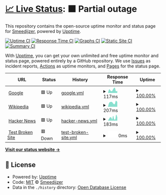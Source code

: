 # [📈 Live Status](https://smeedijzer-online.github.io/status): <!--live status--> **🟧 Partial outage**

This repository contains the open-source uptime monitor and status page for [Smeedijzer](https://smeedijzer-online.github.io/status), powered by [Upptime](https://github.com/upptime/upptime).

[![Uptime CI](https://github.com/smeedijzer-online/status/workflows/Uptime%20CI/badge.svg)](https://github.com/smeedijzer-online/status/actions?query=workflow%3A%22Uptime+CI%22)
[![Response Time CI](https://github.com/smeedijzer-online/status/workflows/Response%20Time%20CI/badge.svg)](https://github.com/smeedijzer-online/status/actions?query=workflow%3A%22Response+Time+CI%22)
[![Graphs CI](https://github.com/smeedijzer-online/status/workflows/Graphs%20CI/badge.svg)](https://github.com/smeedijzer-online/status/actions?query=workflow%3A%22Graphs+CI%22)
[![Static Site CI](https://github.com/smeedijzer-online/status/workflows/Static%20Site%20CI/badge.svg)](https://github.com/smeedijzer-online/status/actions?query=workflow%3A%22Static+Site+CI%22)
[![Summary CI](https://github.com/smeedijzer-online/status/workflows/Summary%20CI/badge.svg)](https://github.com/smeedijzer-online/status/actions?query=workflow%3A%22Summary+CI%22)

With [Upptime](https://upptime.js.org), you can get your own unlimited and free uptime monitor and status page, powered entirely by a GitHub repository. We use [Issues](https://github.com/smeedijzer-online/status/issues) as incident reports, [Actions](https://github.com/smeedijzer-online/status/actions) as uptime monitors, and [Pages](https://smeedijzer-online.github.io/status) for the status page.

<!--start: status pages-->
<!-- This summary is generated by Upptime (https://github.com/upptime/upptime) -->
<!-- Do not edit this manually, your changes will be overwritten -->
<!-- prettier-ignore -->
| URL | Status | History | Response Time | Uptime |
| --- | ------ | ------- | ------------- | ------ |
| <img alt="" src="https://favicons.githubusercontent.com/www.google.com" height="13"> [Google](https://www.google.com) | 🟩 Up | [google.yml](https://github.com/smeedijzer-online/status/commits/HEAD/history/google.yml) | <details><summary><img alt="Response time graph" src="./graphs/google/response-time-week.png" height="20"> 117ms</summary><br><a href="https://smeedijzer-online.github.io/status/history/google"><img alt="Response time 105" src="https://img.shields.io/endpoint?url=https%3A%2F%2Fraw.githubusercontent.com%2Fsmeedijzer-online%2Fstatus%2FHEAD%2Fapi%2Fgoogle%2Fresponse-time.json"></a><br><a href="https://smeedijzer-online.github.io/status/history/google"><img alt="24-hour response time 79" src="https://img.shields.io/endpoint?url=https%3A%2F%2Fraw.githubusercontent.com%2Fsmeedijzer-online%2Fstatus%2FHEAD%2Fapi%2Fgoogle%2Fresponse-time-day.json"></a><br><a href="https://smeedijzer-online.github.io/status/history/google"><img alt="7-day response time 117" src="https://img.shields.io/endpoint?url=https%3A%2F%2Fraw.githubusercontent.com%2Fsmeedijzer-online%2Fstatus%2FHEAD%2Fapi%2Fgoogle%2Fresponse-time-week.json"></a><br><a href="https://smeedijzer-online.github.io/status/history/google"><img alt="30-day response time 91" src="https://img.shields.io/endpoint?url=https%3A%2F%2Fraw.githubusercontent.com%2Fsmeedijzer-online%2Fstatus%2FHEAD%2Fapi%2Fgoogle%2Fresponse-time-month.json"></a><br><a href="https://smeedijzer-online.github.io/status/history/google"><img alt="1-year response time 105" src="https://img.shields.io/endpoint?url=https%3A%2F%2Fraw.githubusercontent.com%2Fsmeedijzer-online%2Fstatus%2FHEAD%2Fapi%2Fgoogle%2Fresponse-time-year.json"></a></details> | <details><summary><a href="https://smeedijzer-online.github.io/status/history/google">100.00%</a></summary><a href="https://smeedijzer-online.github.io/status/history/google"><img alt="All-time uptime 100.00%" src="https://img.shields.io/endpoint?url=https%3A%2F%2Fraw.githubusercontent.com%2Fsmeedijzer-online%2Fstatus%2FHEAD%2Fapi%2Fgoogle%2Fuptime.json"></a><br><a href="https://smeedijzer-online.github.io/status/history/google"><img alt="24-hour uptime 100.00%" src="https://img.shields.io/endpoint?url=https%3A%2F%2Fraw.githubusercontent.com%2Fsmeedijzer-online%2Fstatus%2FHEAD%2Fapi%2Fgoogle%2Fuptime-day.json"></a><br><a href="https://smeedijzer-online.github.io/status/history/google"><img alt="7-day uptime 100.00%" src="https://img.shields.io/endpoint?url=https%3A%2F%2Fraw.githubusercontent.com%2Fsmeedijzer-online%2Fstatus%2FHEAD%2Fapi%2Fgoogle%2Fuptime-week.json"></a><br><a href="https://smeedijzer-online.github.io/status/history/google"><img alt="30-day uptime 100.00%" src="https://img.shields.io/endpoint?url=https%3A%2F%2Fraw.githubusercontent.com%2Fsmeedijzer-online%2Fstatus%2FHEAD%2Fapi%2Fgoogle%2Fuptime-month.json"></a><br><a href="https://smeedijzer-online.github.io/status/history/google"><img alt="1-year uptime 100.00%" src="https://img.shields.io/endpoint?url=https%3A%2F%2Fraw.githubusercontent.com%2Fsmeedijzer-online%2Fstatus%2FHEAD%2Fapi%2Fgoogle%2Fuptime-year.json"></a></details>
| <img alt="" src="https://favicons.githubusercontent.com/en.wikipedia.org" height="13"> [Wikipedia](https://en.wikipedia.org) | 🟩 Up | [wikipedia.yml](https://github.com/smeedijzer-online/status/commits/HEAD/history/wikipedia.yml) | <details><summary><img alt="Response time graph" src="./graphs/wikipedia/response-time-week.png" height="20"> 207ms</summary><br><a href="https://smeedijzer-online.github.io/status/history/wikipedia"><img alt="Response time 256" src="https://img.shields.io/endpoint?url=https%3A%2F%2Fraw.githubusercontent.com%2Fsmeedijzer-online%2Fstatus%2FHEAD%2Fapi%2Fwikipedia%2Fresponse-time.json"></a><br><a href="https://smeedijzer-online.github.io/status/history/wikipedia"><img alt="24-hour response time 233" src="https://img.shields.io/endpoint?url=https%3A%2F%2Fraw.githubusercontent.com%2Fsmeedijzer-online%2Fstatus%2FHEAD%2Fapi%2Fwikipedia%2Fresponse-time-day.json"></a><br><a href="https://smeedijzer-online.github.io/status/history/wikipedia"><img alt="7-day response time 207" src="https://img.shields.io/endpoint?url=https%3A%2F%2Fraw.githubusercontent.com%2Fsmeedijzer-online%2Fstatus%2FHEAD%2Fapi%2Fwikipedia%2Fresponse-time-week.json"></a><br><a href="https://smeedijzer-online.github.io/status/history/wikipedia"><img alt="30-day response time 248" src="https://img.shields.io/endpoint?url=https%3A%2F%2Fraw.githubusercontent.com%2Fsmeedijzer-online%2Fstatus%2FHEAD%2Fapi%2Fwikipedia%2Fresponse-time-month.json"></a><br><a href="https://smeedijzer-online.github.io/status/history/wikipedia"><img alt="1-year response time 256" src="https://img.shields.io/endpoint?url=https%3A%2F%2Fraw.githubusercontent.com%2Fsmeedijzer-online%2Fstatus%2FHEAD%2Fapi%2Fwikipedia%2Fresponse-time-year.json"></a></details> | <details><summary><a href="https://smeedijzer-online.github.io/status/history/wikipedia">100.00%</a></summary><a href="https://smeedijzer-online.github.io/status/history/wikipedia"><img alt="All-time uptime 100.00%" src="https://img.shields.io/endpoint?url=https%3A%2F%2Fraw.githubusercontent.com%2Fsmeedijzer-online%2Fstatus%2FHEAD%2Fapi%2Fwikipedia%2Fuptime.json"></a><br><a href="https://smeedijzer-online.github.io/status/history/wikipedia"><img alt="24-hour uptime 100.00%" src="https://img.shields.io/endpoint?url=https%3A%2F%2Fraw.githubusercontent.com%2Fsmeedijzer-online%2Fstatus%2FHEAD%2Fapi%2Fwikipedia%2Fuptime-day.json"></a><br><a href="https://smeedijzer-online.github.io/status/history/wikipedia"><img alt="7-day uptime 100.00%" src="https://img.shields.io/endpoint?url=https%3A%2F%2Fraw.githubusercontent.com%2Fsmeedijzer-online%2Fstatus%2FHEAD%2Fapi%2Fwikipedia%2Fuptime-week.json"></a><br><a href="https://smeedijzer-online.github.io/status/history/wikipedia"><img alt="30-day uptime 100.00%" src="https://img.shields.io/endpoint?url=https%3A%2F%2Fraw.githubusercontent.com%2Fsmeedijzer-online%2Fstatus%2FHEAD%2Fapi%2Fwikipedia%2Fuptime-month.json"></a><br><a href="https://smeedijzer-online.github.io/status/history/wikipedia"><img alt="1-year uptime 100.00%" src="https://img.shields.io/endpoint?url=https%3A%2F%2Fraw.githubusercontent.com%2Fsmeedijzer-online%2Fstatus%2FHEAD%2Fapi%2Fwikipedia%2Fuptime-year.json"></a></details>
| <img alt="" src="https://favicons.githubusercontent.com/news.ycombinator.com" height="13"> [Hacker News](https://news.ycombinator.com) | 🟩 Up | [hacker-news.yml](https://github.com/smeedijzer-online/status/commits/HEAD/history/hacker-news.yml) | <details><summary><img alt="Response time graph" src="./graphs/hacker-news/response-time-week.png" height="20"> 183ms</summary><br><a href="https://smeedijzer-online.github.io/status/history/hacker-news"><img alt="Response time 295" src="https://img.shields.io/endpoint?url=https%3A%2F%2Fraw.githubusercontent.com%2Fsmeedijzer-online%2Fstatus%2FHEAD%2Fapi%2Fhacker-news%2Fresponse-time.json"></a><br><a href="https://smeedijzer-online.github.io/status/history/hacker-news"><img alt="24-hour response time 214" src="https://img.shields.io/endpoint?url=https%3A%2F%2Fraw.githubusercontent.com%2Fsmeedijzer-online%2Fstatus%2FHEAD%2Fapi%2Fhacker-news%2Fresponse-time-day.json"></a><br><a href="https://smeedijzer-online.github.io/status/history/hacker-news"><img alt="7-day response time 183" src="https://img.shields.io/endpoint?url=https%3A%2F%2Fraw.githubusercontent.com%2Fsmeedijzer-online%2Fstatus%2FHEAD%2Fapi%2Fhacker-news%2Fresponse-time-week.json"></a><br><a href="https://smeedijzer-online.github.io/status/history/hacker-news"><img alt="30-day response time 224" src="https://img.shields.io/endpoint?url=https%3A%2F%2Fraw.githubusercontent.com%2Fsmeedijzer-online%2Fstatus%2FHEAD%2Fapi%2Fhacker-news%2Fresponse-time-month.json"></a><br><a href="https://smeedijzer-online.github.io/status/history/hacker-news"><img alt="1-year response time 295" src="https://img.shields.io/endpoint?url=https%3A%2F%2Fraw.githubusercontent.com%2Fsmeedijzer-online%2Fstatus%2FHEAD%2Fapi%2Fhacker-news%2Fresponse-time-year.json"></a></details> | <details><summary><a href="https://smeedijzer-online.github.io/status/history/hacker-news">100.00%</a></summary><a href="https://smeedijzer-online.github.io/status/history/hacker-news"><img alt="All-time uptime 99.99%" src="https://img.shields.io/endpoint?url=https%3A%2F%2Fraw.githubusercontent.com%2Fsmeedijzer-online%2Fstatus%2FHEAD%2Fapi%2Fhacker-news%2Fuptime.json"></a><br><a href="https://smeedijzer-online.github.io/status/history/hacker-news"><img alt="24-hour uptime 100.00%" src="https://img.shields.io/endpoint?url=https%3A%2F%2Fraw.githubusercontent.com%2Fsmeedijzer-online%2Fstatus%2FHEAD%2Fapi%2Fhacker-news%2Fuptime-day.json"></a><br><a href="https://smeedijzer-online.github.io/status/history/hacker-news"><img alt="7-day uptime 100.00%" src="https://img.shields.io/endpoint?url=https%3A%2F%2Fraw.githubusercontent.com%2Fsmeedijzer-online%2Fstatus%2FHEAD%2Fapi%2Fhacker-news%2Fuptime-week.json"></a><br><a href="https://smeedijzer-online.github.io/status/history/hacker-news"><img alt="30-day uptime 100.00%" src="https://img.shields.io/endpoint?url=https%3A%2F%2Fraw.githubusercontent.com%2Fsmeedijzer-online%2Fstatus%2FHEAD%2Fapi%2Fhacker-news%2Fuptime-month.json"></a><br><a href="https://smeedijzer-online.github.io/status/history/hacker-news"><img alt="1-year uptime 99.99%" src="https://img.shields.io/endpoint?url=https%3A%2F%2Fraw.githubusercontent.com%2Fsmeedijzer-online%2Fstatus%2FHEAD%2Fapi%2Fhacker-news%2Fuptime-year.json"></a></details>
| <img alt="" src="https://favicons.githubusercontent.com/thissitedoesnotexist.koj.co" height="13"> [Test Broken Site](https://thissitedoesnotexist.koj.co) | 🟥 Down | [test-broken-site.yml](https://github.com/smeedijzer-online/status/commits/HEAD/history/test-broken-site.yml) | <details><summary><img alt="Response time graph" src="./graphs/test-broken-site/response-time-week.png" height="20"> 0ms</summary><br><a href="https://smeedijzer-online.github.io/status/history/test-broken-site"><img alt="Response time 0" src="https://img.shields.io/endpoint?url=https%3A%2F%2Fraw.githubusercontent.com%2Fsmeedijzer-online%2Fstatus%2FHEAD%2Fapi%2Ftest-broken-site%2Fresponse-time.json"></a><br><a href="https://smeedijzer-online.github.io/status/history/test-broken-site"><img alt="24-hour response time 0" src="https://img.shields.io/endpoint?url=https%3A%2F%2Fraw.githubusercontent.com%2Fsmeedijzer-online%2Fstatus%2FHEAD%2Fapi%2Ftest-broken-site%2Fresponse-time-day.json"></a><br><a href="https://smeedijzer-online.github.io/status/history/test-broken-site"><img alt="7-day response time 0" src="https://img.shields.io/endpoint?url=https%3A%2F%2Fraw.githubusercontent.com%2Fsmeedijzer-online%2Fstatus%2FHEAD%2Fapi%2Ftest-broken-site%2Fresponse-time-week.json"></a><br><a href="https://smeedijzer-online.github.io/status/history/test-broken-site"><img alt="30-day response time 0" src="https://img.shields.io/endpoint?url=https%3A%2F%2Fraw.githubusercontent.com%2Fsmeedijzer-online%2Fstatus%2FHEAD%2Fapi%2Ftest-broken-site%2Fresponse-time-month.json"></a><br><a href="https://smeedijzer-online.github.io/status/history/test-broken-site"><img alt="1-year response time 0" src="https://img.shields.io/endpoint?url=https%3A%2F%2Fraw.githubusercontent.com%2Fsmeedijzer-online%2Fstatus%2FHEAD%2Fapi%2Ftest-broken-site%2Fresponse-time-year.json"></a></details> | <details><summary><a href="https://smeedijzer-online.github.io/status/history/test-broken-site">100.00%</a></summary><a href="https://smeedijzer-online.github.io/status/history/test-broken-site"><img alt="All-time uptime 100.00%" src="https://img.shields.io/endpoint?url=https%3A%2F%2Fraw.githubusercontent.com%2Fsmeedijzer-online%2Fstatus%2FHEAD%2Fapi%2Ftest-broken-site%2Fuptime.json"></a><br><a href="https://smeedijzer-online.github.io/status/history/test-broken-site"><img alt="24-hour uptime 100.00%" src="https://img.shields.io/endpoint?url=https%3A%2F%2Fraw.githubusercontent.com%2Fsmeedijzer-online%2Fstatus%2FHEAD%2Fapi%2Ftest-broken-site%2Fuptime-day.json"></a><br><a href="https://smeedijzer-online.github.io/status/history/test-broken-site"><img alt="7-day uptime 100.00%" src="https://img.shields.io/endpoint?url=https%3A%2F%2Fraw.githubusercontent.com%2Fsmeedijzer-online%2Fstatus%2FHEAD%2Fapi%2Ftest-broken-site%2Fuptime-week.json"></a><br><a href="https://smeedijzer-online.github.io/status/history/test-broken-site"><img alt="30-day uptime 100.00%" src="https://img.shields.io/endpoint?url=https%3A%2F%2Fraw.githubusercontent.com%2Fsmeedijzer-online%2Fstatus%2FHEAD%2Fapi%2Ftest-broken-site%2Fuptime-month.json"></a><br><a href="https://smeedijzer-online.github.io/status/history/test-broken-site"><img alt="1-year uptime 100.00%" src="https://img.shields.io/endpoint?url=https%3A%2F%2Fraw.githubusercontent.com%2Fsmeedijzer-online%2Fstatus%2FHEAD%2Fapi%2Ftest-broken-site%2Fuptime-year.json"></a></details>

<!--end: status pages-->

[**Visit our status website →**](https://smeedijzer-online.github.io/status)

## 📄 License

- Powered by: [Upptime](https://github.com/upptime/upptime)
- Code: [MIT](./LICENSE) © [Smeedijzer](https://smeedijzer-online.github.io/status)
- Data in the `./history` directory: [Open Database License](https://opendatacommons.org/licenses/odbl/1-0/)
